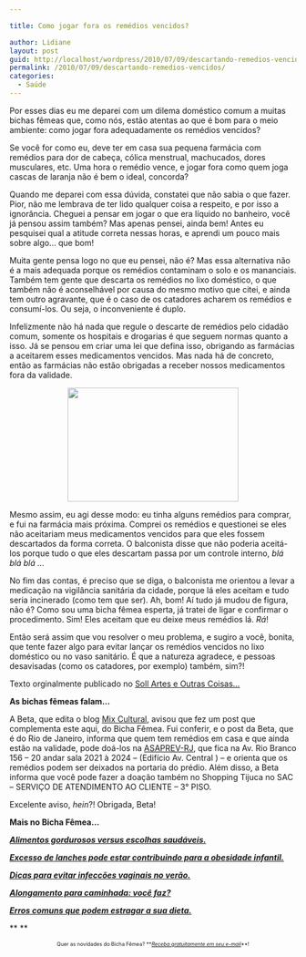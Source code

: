 ```yaml
---

title: Como jogar fora os remédios vencidos?

author: Lidiane
layout: post
guid: http://localhost/wordpress/2010/07/09/descartando-remedios-vencidos/
permalink: /2010/07/09/descartando-remedios-vencidos/
categories:
  - Saúde
---
```

Por esses dias eu me deparei com um dilema doméstico comum a muitas bichas fêmeas que, como nós, estão atentas ao que é bom para o meio ambiente: como jogar fora adequadamente os remédios vencidos?

Se você for como eu, deve ter em casa sua pequena farmácia com remédios para dor de cabeça, cólica menstrual, machucados, dores musculares, etc. Uma hora o remédio vence, e jogar fora como quem joga cascas de laranja não é bem o ideal, concorda?<!--more-->

Quando me deparei com essa dúvida, constatei que não sabia o que fazer. Pior, não me lembrava de ter lido qualquer coisa a respeito, e por isso a ignorância. Cheguei a pensar em jogar o que era líquido no banheiro, você já pensou assim também? Mas apenas pensei, ainda bem! Antes eu pesquisei qual a atitude correta nessas horas, e aprendi um pouco mais sobre algo… que bom!

Muita gente pensa logo no que eu pensei, não é? Mas essa alternativa não é a mais adequada porque os remédios contaminam o solo e os mananciais. Também tem gente que descarta os remédios no lixo doméstico, o que também não é aconselhável por causa do mesmo motivo que citei, e ainda tem outro agravante, que é o caso de os catadores acharem os remédios e consumí-los. Ou seja, o inconveniente é duplo.

Infelizmente não há nada que regule o descarte de remédios pelo cidadão comum, somente os hospitais e drogarias é que seguem normas quanto a isso. Já se pensou em criar uma lei que defina isso, obrigando as farmácias a aceitarem esses medicamentos vencidos. Mas nada há de concreto, então as farmácias não estão obrigadas a receber nossos medicamentos fora da validade.

<p style="text-align: center;">
  <a href="http://www.trololodemulher.com.br/blog/wp-content/uploads/2010/02/remedios-vencidos.jpg"><img class="size-medium wp-image-4302 aligncenter" title="remédios vencidos" src="http://www.trololodemulher.com.br/blog/wp-content/uploads/2010/02/remedios-vencidos-300x200.jpg" alt="" width="300" height="200" /></a>
</p>

Mesmo assim, eu agi desse modo: eu tinha alguns remédios para comprar, e fui na farmácia mais próxima. Comprei os remédios e questionei se eles não aceitariam meus medicamentos vencidos para que eles fossem descartados da forma correta. O balconista disse que não poderia aceitá-los porque tudo o que eles descartam passa por um controle interno, _blá blá blá …_

No fim das contas, é preciso que se diga, o balconista me orientou a levar a medicação na vigilância sanitária da cidade, porque lá eles aceitam e tudo seria incinerado (como tem que ser). Ah, bom! Aí tudo já mudou de figura, não é? Como sou uma bicha fêmea esperta, já tratei de ligar e confirmar o procedimento. Sim! Eles aceitam que eu deixe meus remédios lá. _Rá_!

Então será assim que vou resolver o meu problema, e sugiro a você, bonita, que tente fazer algo para evitar lançar os remédios vencidos no lixo doméstico ou no vaso sanitário. É que a natureza agradece, e pessoas desavisadas (como os catadores, por exemplo) também, sim?!

Texto orginalmente publicado no <a href="http://sollartes.blogspot.com/2010/03/falando-no-coisas-lidiane-vasconcelos_25.html" target="_blank">Soll Artes e Outras Coisas…</a>

**As bichas fêmeas falam&#8230;**

A Beta, que edita o blog <a href="http://mixdeinformacao.blogspot.com/" target="_blank">Mix Cultural</a>, avisou que fez um post que complementa este aqui, do Bicha Fêmea. Fui conferir, e o post da Beta, que é do Rio de Janeiro, informa que quem tem remédios em casa e que ainda estão na validade, pode doá-los na <a href="http://www.asaprev-rj.org.br/" target="_blank">ASAPREV-RJ</a>, que fica na Av. Rio Branco 156 &#8211; 20 andar sala 2021 à 2024 &#8211; (Edifício Av. Central ) &#8211; e orienta que os remédios podem ser deixados na portaria do prédio. Além disso, a Beta informa que você pode fazer a doação também no Shopping Tijuca no SAC &#8211; SERVIÇO DE ATENDIMENTO AO CLIENTE &#8211; 3° PISO.

Excelente aviso, _hein_?! Obrigada, Beta!

**Mais no Bicha Fêmea&#8230;**

**_<a href="http://www.trololodemulher.com.br/2010/05/28/escolha-alimentos-saudaveis/" target="_self">Alimentos gordurosos versus escolhas saudáveis.</a>_**

**_<a href="http://www.trololodemulher.com.br/2010/04/12/obesidade-infantil/" target="_self">Excesso de lanches pode estar contribuindo para a obesidade infantil.</a>_**

**_<a href="http://www.trololodemulher.com.br/2010/03/19/infeccoes-vaginais/" target="_self">Dicas para evitar infeccões vaginais no verão.</a>_**

**_<a href="http://www.trololodemulher.com.br/2010/03/05/alongamento-caminhada/" target="_self">Alongamento para caminhada: você faz?</a>_**

**_<a href="http://www.trololodemulher.com.br/2010/02/02/dieta/" target="_self">Erros comuns que podem estragar a sua dieta.</a>_**

** **

<p style="text-align: center;">
  <span style="font-size: xx-small;">Quer as novidades do Bicha Fêmea? **<em><a href="http://feedburner.google.com/fb/a/mailverify?uri=blogbichafemea&loc=pt_BR">Receba gratuitamente em seu e-mail</a></em>**!</span>
</p>